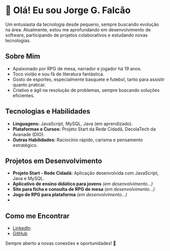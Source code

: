 # 🎲 Olá! Eu sou Jorge G. Falcão

Um entusiasta da tecnologia desde pequeno, sempre buscando evolução na área. Atualmente, estou me aprofundando em desenvolvimento de software, participando de projetos colaborativos e estudando novas tecnologias.

## Sobre Mim
- Apaixonado por RPG de mesa, narrador e jogador há 19 anos.
- Toco violão e sou fã de literatura fantástica.
- Gosto de esportes, especialmente basquete e futebol, tanto para assistir quanto praticar.
- Criativo e ágil na resolução de problemas, sempre buscando soluções eficientes.

## Tecnologias e Habilidades
- **Linguagens:** JavaScript, MySQL, Java (em aprendizado).
- **Plataformas e Cursos:** Projeto Start da Rede Cidadã, DecolaTech da Avanade (DIO).
- **Outras Habilidades:** Raciocínio rápido, carisma e pensamento estratégico.

## Projetos em Desenvolvimento
- **Projeto Start - Rede Cidadã:** Aplicação desenvolvida com JavaScript, Java e MySQL.
- **Aplicativo de ensino didático para jovens** *(em desenvolvimento...)*
- **Site para ficha e consulta de RPG de mesa** *(em desenvolvimento...)*
- **Jogo de RPG para plataforma** *(em desenvolvimento...)*
- 
## Como me Encontrar
- [LinkedIn](https://www.linkedin.com/in/jorge-falcão-9684b034b)
- [GitHub](https://github.com/jorgegfalcao)

Sempre aberto a novas conexões e oportunidades! 🚀


